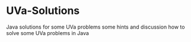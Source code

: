 # UVa-Solutions
Java solutions for some UVa problems 
some hints and discussion how to solve some UVa problems in Java
